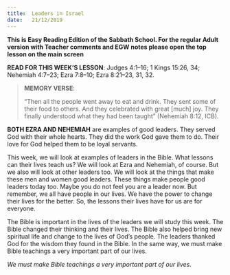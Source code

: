 ```yaml
---
title:  Leaders in Israel
date:   21/12/2019
---
```


**This is Easy Reading Edition of the Sabbath School. For the regular Adult version with Teacher comments and EGW notes please open the top lesson on the main screen** 


**READ FOR THIS WEEK’S LESSON**: Judges 4:1–16; 1 Kings 15:26, 34; Nehemiah 4:7–23; Ezra 7:8–10; Ezra 8:21–23, 31, 32.

> **MEMORY VERSE**: <p></p> 
> “Then all the people went away to eat and drink. They sent some of their food to others. And they celebrated with great [much] joy. They finally understood what they had been taught” (Nehemiah 8:12, ICB). 

**BOTH EZRA AND NEHEMIAH** are examples of good leaders. They served God with their whole hearts. They did the work God gave them to do. Their love for God helped them to be loyal servants. 

This week, we will look at examples of leaders in the Bible. What lessons can their lives teach us? We will look at Ezra and Nehemiah, of course. But we also will look at other leaders too. We will look at the things that make these men and women good leaders. These things make people good leaders today too. Maybe you do not feel you are a leader now. But remember, we all have people in our lives. We have the power to change their lives for the better. So, the lessons their lives have for us are for everyone.

The Bible is important in the lives of the leaders we will study this week. The Bible changed their thinking and their lives. The Bible also helped bring new spiritual life and change to the lives of God’s people. The leaders thanked God for the wisdom they found in the Bible. In the same way, we must make Bible teachings a very important part of our lives. 

_We must make Bible teachings a very important part of our lives._